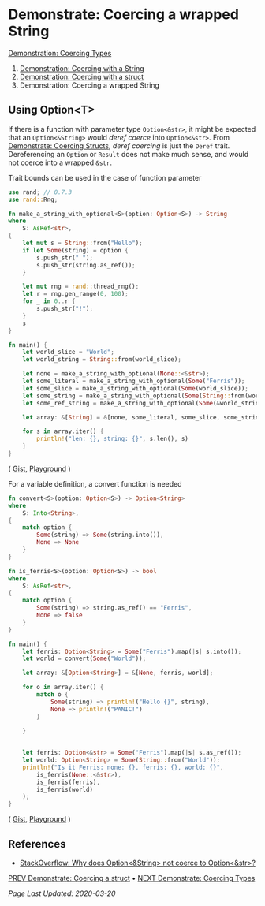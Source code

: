 # Demonstrate: Coercing a wrapped String

[Demonstration: Coercing Types][demonstrate-coercing-types]
1. [Demonstration: Coercing with a String][demonstrate-coercing-string]
2. [Demonstration: Coercing with a struct][demonstrate-coercing-struct]
3. Demonstration: Coercing a wrapped String

## Using Option\<T> 

If there is a function with parameter type `Option<&str>`,
it might be expected that an `Option<&String>`
would _deref coerce_ into `Option<&str>`.
From [Demonstrate: Coercing Structs][demonstrate-coercing-struct],
_deref coercing_ is just the `Deref` trait.
Dereferencing an `Option` or `Result` does not make much sense,
and would not coerce into a wrapped `&str`.

Trait bounds can be used in the case of function parameter

```rust
use rand; // 0.7.3
use rand::Rng;

fn make_a_string_with_optional<S>(option: Option<S>) -> String
where
    S: AsRef<str>,
{
    let mut s = String::from("Hello");
    if let Some(string) = option {
        s.push_str(" ");
        s.push_str(string.as_ref());
    }

    let mut rng = rand::thread_rng();
    let r = rng.gen_range(0, 100);
    for _ in 0..r {
        s.push_str("!");
    }
    s
}

fn main() {
    let world_slice = "World";
    let world_string = String::from(world_slice);

    let none = make_a_string_with_optional(None::<&str>);
    let some_literal = make_a_string_with_optional(Some("Ferris"));
    let some_slice = make_a_string_with_optional(Some(world_slice));
    let some_string = make_a_string_with_optional(Some(String::from(world_slice)));
    let some_ref_string = make_a_string_with_optional(Some(&world_string));

    let array: &[String] = &[none, some_literal, some_slice, some_string, some_ref_string];

    for s in array.iter() {
        println!("len: {}, string: {}", s.len(), s)
    }
}
```
(
[Gist](https://gist.github.com/NebulaFox/5456bb20fadeb06ec7cb893b3b55fa18),
[Playground](https://play.rust-lang.org/?version=stable&mode=debug&edition=2018&gist=5456bb20fadeb06ec7cb893b3b55fa18)
)

For a variable definition, a convert function is needed

```rust
fn convert<S>(option: Option<S>) -> Option<String>
where
    S: Into<String>,
{
    match option {
        Some(string) => Some(string.into()),
        None => None
    }
}

fn is_ferris<S>(option: Option<S>) -> bool
where
    S: AsRef<str>,
{
    match option {
        Some(string) => string.as_ref() == "Ferris",
        None => false
    }
}

fn main() {
    let ferris: Option<String> = Some("Ferris").map(|s| s.into());
    let world = convert(Some("World"));

    let array: &[Option<String>] = &[None, ferris, world];

    for o in array.iter() {
        match o {
            Some(string) => println!("Hello {}", string),
            None => println!("PANIC!")
        }
        
    }
    

    let ferris: Option<&str> = Some("Ferris").map(|s| s.as_ref());
    let world: Option<String> = Some(String::from("World"));
    println!("Is it Ferris: none: {}, ferris: {}, world: {}",
        is_ferris(None::<&str>),
        is_ferris(ferris),
        is_ferris(world)
    );
}
```
(
[Gist](https://gist.github.com/NebulaFox/ddf29b2505ab57bded9348db817730b1),
[Playground](https://play.rust-lang.org/?version=stable&mode=debug&edition=2018&gist=ddf29b2505ab57bded9348db817730b1)
)

## References

* [StackOverflow: Why does Option<&String> not coerce to Option<&str>?](https://stackoverflow.com/questions/34974732/why-does-optionstring-not-coerce-to-optionstr?rq=1)

[PREV Demonstrate: Coercing a struct][demonstrate-coercing-struct] •
[NEXT Demonstrate: Coercing Types][demonstrate-coercing-types]

_Page Last Updated: 2020-03-20_

[demonstrate-coercing-types]: ../Demonstrate-Coercing_Types.md
[demonstrate-coercing-string]: ./Demonstrate-Coercing_string.md
[demonstrate-coercing-struct]: ./Demonstrate-Coercing_struct.md
[demonstrate-coercing-wrapped-string]: ./Demonstrate-Coercing_wrapped_string.md